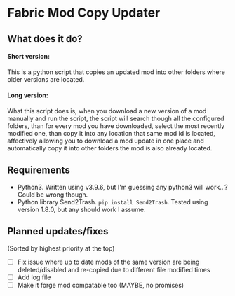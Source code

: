 # Fabric Mod Copy Updater

## What does it do?
#### Short version:
This is a python script that copies an updated mod into other folders where older versions are located. 
#### Long version:
What this script does is, when you download a new version of a mod manually and run the script, the script will search though all the configured folders, than for every mod you have downloaded, select the most recently modified one, than copy it into any location that same mod id is located, affectively allowing you to download a mod update in one place and automatically copy it into other folders the mod is also already located. 

## Requirements
 - Python3. Written using v3.9.6, but I'm guessing any python3 will work...? Could be wrong though.
 - Python library Send2Trash. ```pip install Send2Trash```. Tested using version 1.8.0, but any should work I assume.

## Planned updates/fixes
(Sorted by highest priority at the top)
- [ ] Fix issue where up to date mods of the same version are being deleted/disabled and re-copied due to different file modified times
- [ ] Add log file
- [ ] Make it forge mod compatable too (MAYBE, no promises)
